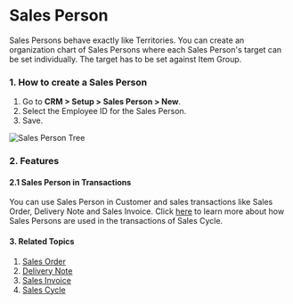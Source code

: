 <!-- add-breadcrumbs -->
# Sales Person

Sales Persons behave exactly like Territories. You can create an organization
chart of Sales Persons where each Sales Person's target can be set
individually. The target has to be set against Item Group.

### 1. How to create a Sales Person
1. Go to **CRM > Setup > Sales Person > New**.
2. Select the Employee ID for the Sales Person.
3. Save.

<img class="screenshot" alt="Sales Person Tree" src="{{docs_base_url}}/assets/img/crm/sales-person-tree.png">

### 2. Features
#### 2.1 Sales Person in Transactions

You can use Sales Person in Customer and sales transactions like Sales Order, Delivery Note and Sales Invoice.
Click [here](/docs/user/manual/en/selling/articles/sales-persons-in-the-sales-transactions) to learn more about how Sales Persons are used in the transactions of Sales Cycle.

#### 3. Related Topics
1. [Sales Order](/docs/user/manual/en/selling/sales-order)
1. [Delivery Note](/docs/user/manual/en/stock/delivery-note)
1. [Sales Invoice](/docs/user/manual/en/accounts/sales-invoice)
1. [Sales Cycle](/docs/user/videos/learn/sales-cycle.html)